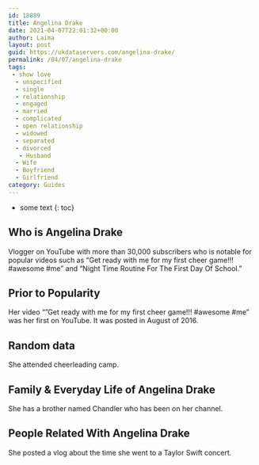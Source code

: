 ```yaml
---
id: 18889
title: Angelina Drake
date: 2021-04-07T22:01:32+00:00
author: Laima
layout: post
guid: https://ukdataservers.com/angelina-drake/
permalink: /04/07/angelina-drake
tags:
 - show love
  - unspecified
  - single
  - relationship
  - engaged
  - married
  - complicated
  - open relationship
  - widowed
  - separated
  - divorced
   - Husband
  - Wife
  - Boyfriend
  - Girlfriend
category: Guides
---
```


* some text
{: toc}


## Who is Angelina Drake
                  
                  
                  
Vlogger on YouTube with more than 30,000 subscribers who is notable for popular videos such as &#8220;Get ready with me for my first cheer game!!! #awesome #me&#8221; and &#8220;Night Time Routine For The First Day Of School.&#8221;
                  
              
            
              
            
                
                
                
## Prior to Popularity
                  
                  
                  
Her video &#8220;&#8221;Get ready with me for my first cheer game!!! #awesome #me&#8221; was her first on YouTube. It was posted in August of 2016.
                  
              
            
              
            
                
                
                
## Random data
                  
                  
                  
She attended cheerleading camp.
                  
              
            
              
            
                
                
                
## Family & Everyday Life of Angelina Drake
                  
                  
                  
She has a brother named Chandler who has been on her channel.
                  
              
            
              
            
                
                
                
## People Related With Angelina Drake
                  
                  
                  
She posted a vlog about the time she went to a Taylor Swift concert.
                  
              
            
              
            
                
              
            
              
              
            
            
              
            
          
          
          